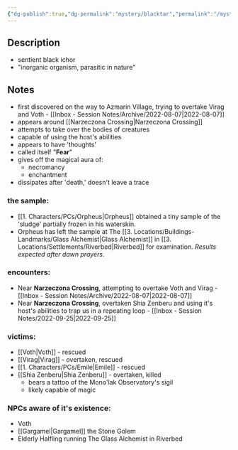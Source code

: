 ```yaml
---
{"dg-publish":true,"dg-permalink":"mystery/blacktar","permalink":"/mystery/blacktar/","dgHomeLink":true,"dgPassFrontmatter":false}
---
```


## Description
- sentient black ichor
- "inorganic organism, parasitic in nature"

## Notes
- first discovered on the way to Azmarin Village, trying to overtake Virag and Voth - [[Inbox - Session Notes/Archive/2022-08-07|2022-08-07]]
- appears around [[Narzeczona Crossing|Narzeczona Crossing]]
- attempts to take over the bodies of creatures
- capable of using the host's abilities
- appears to have 'thoughts'
- called itself "**Fear**"
- gives off the magical aura of:
	- necromancy
	- enchantment
- dissipates after 'death,' doesn't leave a trace

### the sample:
- [[1. Characters/PCs/Orpheus|Orpheus]] obtained a tiny sample of the 'sludge' partially frozen in his waterskin.
- Orpheus has left the sample at The [[3. Locations/Buildings-Landmarks/Glass Alchemist|Glass Alchemist]] in [[3. Locations/Settlements/Riverbed|Riverbed]] for examination. *Results expected after dawn prayers.*

### encounters:
- Near **Narzeczona Crossing**, attempting to overtake Voth and Virag - [[Inbox - Session Notes/Archive/2022-08-07|2022-08-07]]
- Near **Narzeczona Crossing**, overtaken Shia Zenberu and using it's host's abilities to trap us in a repeating loop - [[Inbox - Session Notes/2022-09-25|2022-09-25]]

### victims:
- [[Voth|Voth]] - rescued
- [[Virag|Virag]] - overtaken, rescued
- [[1. Characters/PCs/Emile|Emile]] - rescued
- [[Shia Zenberu|Shia Zenberu]] - overtaken, killed
	- bears a tattoo of the Mono'lak Observatory's sigil
	- likely capable of magic

### NPCs aware of it's existence:
- Voth
- [[Gargamel|Gargamel]] the Stone Golem
- Elderly Halfling running The Glass Alchemist in Riverbed